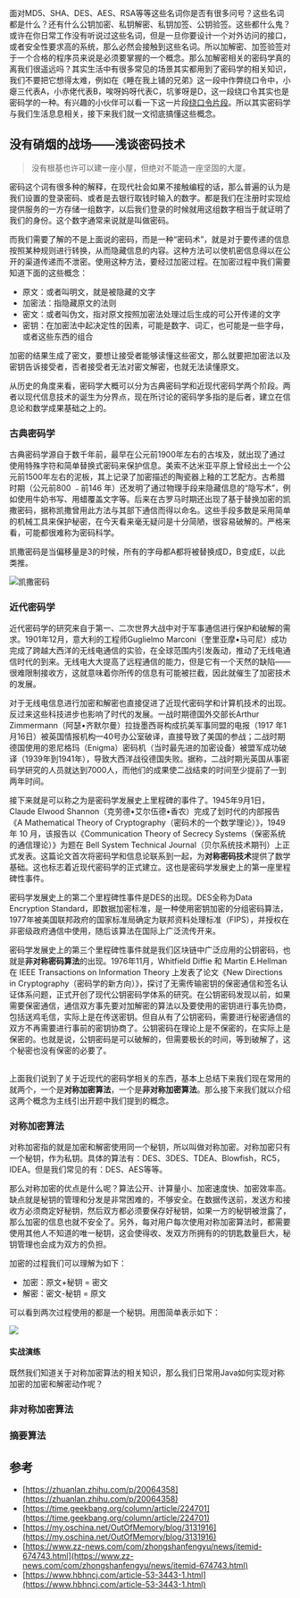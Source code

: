 面对MD5、SHA、DES、AES、RSA等等这些名词你是否有很多问号？这些名词都是什么？还有什么公钥加密、私钥解密、私钥加签、公钥验签。这些都什么鬼？或许在你日常工作没有听说过这些名词，但是一旦你要设计一个对外访问的接口，或者安全性要求高的系统，那么必然会接触到这些名词。所以加解密、加签验签对于一个合格的程序员来说是必须要掌握的一个概念。那么加解密相关的密码学真的离我们很遥远吗？其实生活中有很多常见的场景其实都用到了密码学的相关知识，我们不要把它想得太难，例如在《睡在我上铺的兄弟》这一段中作弊绕口令中，小瘪三代表A，小赤佬代表B，唉呀妈呀代表C，坑爹呀是D，这一段绕口令其实也是密码学的一种。有兴趣的小伙伴可以看一下这一片段[绕口令片段](https://www.bilibili.com/video/av3696396/)。所以其实密码学与我们生活息息相关，接下来我们就一文彻底搞懂这些概念。

## 没有硝烟的战场——浅谈密码技术

> 没有根基也许可以建一座小屋，但绝对不能造一座坚固的大厦。

密码这个词有很多种的解释，在现代社会如果不接触编程的话，那么普遍的认为是我们设置的登录密码、或者是去银行取钱时输入的数字。都是我们在注册时实现给提供服务的一方存储一组数字，以后我们登录的时候就用这组数字相当于就证明了我们的身份。这个数字通常来说就是叫做密码。

而我们需要了解的不是上面说的密码，而是一种“密码术”，就是对于要传递的信息按照某种规则进行转换，从而隐藏信息的内容。这种方法可以使机密信息得以在公开的渠道传递而不泄密。使用这种方法，要经过加密过程。在加密过程中我们需要知道下面的这些概念：

* 原文：或者叫明文，就是被隐藏的文字
* 加密法：指隐藏原文的法则
* 密文：或者叫伪文，指对原文按照加密法处理过后生成的可公开传递的文字
* 密钥：在加密法中起决定性的因素，可能是数字、词汇，也可能是一些字母，或者这些东西的组合

加密的结果生成了密文，要想让接受者能够读懂这些密文，那么就要把加密法以及密钥告诉接受者，否者接受者无法对密文解密，也就无法读懂原文。

从历史的角度来看，密码学大概可以分为古典密码学和近现代密码学两个阶段。两者以现代信息技术的诞生为分界点，现在所讨论的密码学多指的是后者，建立在信息论和数学成果基础之上的。

### 古典密码学

古典密码学源自于数千年前，最早在公元前1900年左右的古埃及，就出现了通过使用特殊字符和简单替换式密码来保护信息。美索不达米亚平原上曾经出土一个公元前1500年左右的泥板，其上记录了加密描述的陶瓷器上釉的工艺配方。古希腊时期（公元前800 ﹣前146 年）还发明了通过物理手段来隐藏信息的“隐写术”，例如使用牛奶书写、用蜡覆盖文字等。后来在古罗马时期还出现了基于替换加密的凯撒密码，据称凯撒曾用此方法与其部下通信而得以命名。这些手段多数是采用简单的机械工具来保护秘密，在今天看来毫无疑问是十分简陋，很容易破解的。严格来看，可能都很难称为密码科学。

凯撒密码是当偏移量是3的时候，所有的字母都A都将被替换成D，B变成E，以此类推。

![凯撒密码](https://tva1.sinaimg.cn/large/007S8ZIlly1ge6ffxs21vj308w03raab.jpg)

### 近代密码学

近代密码学的研究来自于第一、二次世界大战中对于军事通信进行保护和破解的需求。1901年12月，意大利的工程师Guglielmo Marconi（奎里亚摩•马可尼）成功完成了跨越大西洋的无线电通信的实验，在全球范围内引发轰动，推动了无线电通信时代的到来。无线电大大提高了远程通信的能力，但是它有一个天然的缺陷——很难限制接收方，这就意味着你所传的信息有可能被拦截，因此就催生了加密技术的发展。

对于无线电信息进行加密和解密也直接促进了近现代密码学和计算机技术的出现。反过来这些科技进步也影响了时代的发展。一战时期德国外交部长Arthur Zimmermann（阿瑟•齐默尔曼）拉拢墨西哥构成抗美军事同盟的电报（1917 年1月16日）被英国情报机构—40号办公室破译，直接导致了美国的参战；二战时期德国使用的恩尼格玛（Enigma）密码机（当时最先进的加密设备）被盟军成功破译（1939年到1941年），导致大西洋战役德国失败。据称，二战时期光英国从事密码学研究的人员就达到7000人，而他们的成果使二战结束的时间至少提前了一到两年时间。

接下来就是可以称之为是密码学发展史上里程碑的事件了。1945年9月1日，Claude Elwood Shannon（克劳德•艾尔伍德•香农）完成了划时代的内部报告《A Mathematical Theory of Cryptography（密码术的一个数学理论）》，1949 年 10 月，该报告以《Communication Theory of Secrecy Systems（保密系统的通信理论）》为题在 Bell System Technical Journal（贝尔系统技术期刊）上正式发表。这篇论文首次将密码学和信息论联系到一起，为**对称密码技术**提供了数学基础。这也标志着近现代密码学的正式建立。这也是密码学发展史上的第一座里程碑性事件。

密码学发展史上的第二个里程碑性事件是DES的出现。DES全称为Data Encryption Standard，即数据加密标准，是一种使用密钥加密的分组密码算法，1977年被美国联邦政府的国家标准局确定为联邦资料处理标准（FIPS），并授权在非密级政府通信中使用，随后该算法在国际上广泛流传开来。

密码学发展史上的第三个里程碑性事件就是我们区块链中广泛应用的公钥密码，也就是**非对称密码算法**的出现。1976年11月，Whitfield Diffie 和 Martin E.Hellman 在 IEEE Transactions on Information Theory 上发表了论文《New Directions in Cryptography（密码学的新方向）》，探讨了无需传输密钥的保密通信和签名认证体系问题，正式开创了现代公钥密码学体系的研究。在公钥密码发现以前，如果需要保密通信，通信双方事先要对加解密的算法以及要使用的密钥进行事先协商，包括送鸡毛信，实际上是在传送密钥。但自从有了公钥密码，需要进行秘密通信的双方不再需要进行事前的密钥协商了。公钥密码在理论上是不保密的，在实际上是保密的。也就是说，公钥密码是可以破解的，但需要极长的时间，等到破解了，这个秘密也没有保密的必要了。

## 

上面我们说到了关于近现代的密码学相关的东西，基本上总结下来我们现在常用的就两个，一个是**对称加密算法**，一个是**非对称加密算法**。那么接下来我们就以介绍这两个概念为主线引出开题中我们提到的概念。

### 对称加密算法

对称加密指的就是加密和解密使用同一个秘钥，所以叫做对称加密。对称加密只有一个秘钥，作为私钥。具体的算法有：DES、3DES、TDEA、Blowfish，RC5，IDEA。但是我们常见的有：DES、AES等等。

那么对称加密的优点是什么呢？算法公开、计算量小、加密速度快、加密效率高。缺点就是秘钥的管理和分发是非常困难的，不够安全。在数据传送前，发送方和接收方必须商定好秘钥，然后双方都必须要保存好秘钥，如果一方的秘钥被泄露了，那么加密的信息也就不安全了。另外，每对用户每次使用对称加密算法时，都需要使用其他人不知道的唯一秘钥，这会使得收、发双方所拥有的的钥匙数量巨大，秘钥管理也会成为双方的负担。

加密的过程我们可以理解为如下：

* 加密：原文+秘钥 = 密文
* 解密：密文-秘钥 = 原文

可以看到两次过程使用的都是一个秘钥。用图简单表示如下：

![](https://tva1.sinaimg.cn/large/007S8ZIlly1ge6h08n534j30jn07rt97.jpg)

#### 实战演练

既然我们知道关于对称加密算法的相关知识，那么我们日常用Java如何实现对称加密的加密和解密动作呢？

### 非对称加密算法

### 摘要算法


## 参考

* [https://zhuanlan.zhihu.com/p/20064358](https://zhuanlan.zhihu.com/p/20064358)
* [https://time.geekbang.org/column/article/224701](https://time.geekbang.org/column/article/224701)
* [https://my.oschina.net/OutOfMemory/blog/3131916](https://my.oschina.net/OutOfMemory/blog/3131916)
* [https://www.zz-news.com/com/zhongshanfengyu/news/itemid-674743.html](https://www.zz-news.com/com/zhongshanfengyu/news/itemid-674743.html)
* [https://www.hbhncj.com/article-53-3443-1.html](https://www.hbhncj.com/article-53-3443-1.html)

